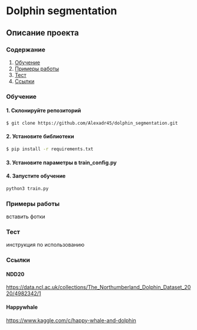# Dolphin segmentation

## Описание проекта

### Содержание
 1. [Обучение](#start)
 2. [Примеры работы](#examples)
 3. [Тест](#inference)
 4. [Ссылки](#datasets)


### Обучение <a name="start"></a>

#### 1. Склонируйте репозиторий

```bash
$ git clone https://github.com/Alexadr45/dolphin_segmentation.git
```

#### 2. Установите библиотеки

```bash
$ pip install -r requirements.txt
```

#### 3. Установите параметры в train_config.py

#### 4. Запустите обучение

```bash
python3 train.py
```


### Примеры работы <a name="examples"></a>

вставить фотки


### Тест <a name="inference"></a>

инструкция по использованию


### Ссылки <a name="datasets"><a/>
#### NDD20
https://data.ncl.ac.uk/collections/The_Northumberland_Dolphin_Dataset_2020/4982342/1
#### Happywhale
https://www.kaggle.com/c/happy-whale-and-dolphin
